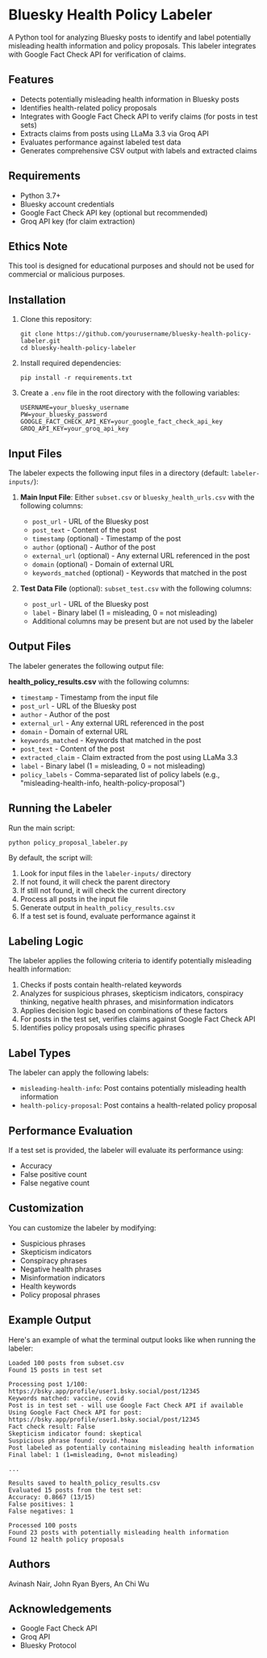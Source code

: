 # Bluesky Health Policy Labeler

A Python tool for analyzing Bluesky posts to identify and label potentially misleading health information and policy proposals. This labeler integrates with Google Fact Check API for verification of claims.

## Features

- Detects potentially misleading health information in Bluesky posts
- Identifies health-related policy proposals
- Integrates with Google Fact Check API to verify claims (for posts in test sets)
- Extracts claims from posts using LLaMa 3.3 via Groq API
- Evaluates performance against labeled test data
- Generates comprehensive CSV output with labels and extracted claims

## Requirements

- Python 3.7+
- Bluesky account credentials
- Google Fact Check API key (optional but recommended)
- Groq API key (for claim extraction)

## Ethics Note

This tool is designed for educational purposes and should not be used for commercial or malicious purposes.

## Installation

1. Clone this repository:
   ```
   git clone https://github.com/yourusername/bluesky-health-policy-labeler.git
   cd bluesky-health-policy-labeler
   ```

2. Install required dependencies:
   ```
   pip install -r requirements.txt
   ```

3. Create a `.env` file in the root directory with the following variables:
   ```
   USERNAME=your_bluesky_username
   PW=your_bluesky_password
   GOOGLE_FACT_CHECK_API_KEY=your_google_fact_check_api_key
   GROQ_API_KEY=your_groq_api_key
   ```

## Input Files

The labeler expects the following input files in a directory (default: `labeler-inputs/`):

1. **Main Input File**: Either `subset.csv` or `bluesky_health_urls.csv` with the following columns:
   - `post_url` - URL of the Bluesky post
   - `post_text` - Content of the post
   - `timestamp` (optional) - Timestamp of the post
   - `author` (optional) - Author of the post
   - `external_url` (optional) - Any external URL referenced in the post
   - `domain` (optional) - Domain of external URL
   - `keywords_matched` (optional) - Keywords that matched in the post

2. **Test Data File** (optional): `subset_test.csv` with the following columns:
   - `post_url` - URL of the Bluesky post
   - `label` - Binary label (1 = misleading, 0 = not misleading)
   - Additional columns may be present but are not used by the labeler

## Output Files

The labeler generates the following output file:

**health_policy_results.csv** with the following columns:
- `timestamp` - Timestamp from the input file
- `post_url` - URL of the Bluesky post
- `author` - Author of the post
- `external_url` - Any external URL referenced in the post
- `domain` - Domain of external URL
- `keywords_matched` - Keywords that matched in the post
- `post_text` - Content of the post
- `extracted_claim` - Claim extracted from the post using LLaMa 3.3
- `label` - Binary label (1 = misleading, 0 = not misleading)
- `policy_labels` - Comma-separated list of policy labels (e.g., "misleading-health-info, health-policy-proposal")

## Running the Labeler

Run the main script:
```
python policy_proposal_labeler.py
```

By default, the script will:
1. Look for input files in the `labeler-inputs/` directory
2. If not found, it will check the parent directory
3. If still not found, it will check the current directory
4. Process all posts in the input file
5. Generate output in `health_policy_results.csv`
6. If a test set is found, evaluate performance against it

## Labeling Logic

The labeler applies the following criteria to identify potentially misleading health information:

1. Checks if posts contain health-related keywords
2. Analyzes for suspicious phrases, skepticism indicators, conspiracy thinking, negative health phrases, and misinformation indicators
3. Applies decision logic based on combinations of these factors
4. For posts in the test set, verifies claims against Google Fact Check API
5. Identifies policy proposals using specific phrases

## Label Types

The labeler can apply the following labels:

- `misleading-health-info`: Post contains potentially misleading health information
- `health-policy-proposal`: Post contains a health-related policy proposal

## Performance Evaluation

If a test set is provided, the labeler will evaluate its performance using:
- Accuracy
- False positive count
- False negative count

## Customization

You can customize the labeler by modifying:
- Suspicious phrases
- Skepticism indicators
- Conspiracy phrases
- Negative health phrases
- Misinformation indicators
- Health keywords
- Policy proposal phrases

## Example Output

Here's an example of what the terminal output looks like when running the labeler:

```
Loaded 100 posts from subset.csv
Found 15 posts in test set

Processing post 1/100: https://bsky.app/profile/user1.bsky.social/post/12345
Keywords matched: vaccine, covid
Post is in test set - will use Google Fact Check API if available
Using Google Fact Check API for post: https://bsky.app/profile/user1.bsky.social/post/12345
Fact check result: False
Skepticism indicator found: skeptical
Suspicious phrase found: covid.*hoax
Post labeled as potentially containing misleading health information
Final label: 1 (1=misleading, 0=not misleading)

...

Results saved to health_policy_results.csv
Evaluated 15 posts from the test set:
Accuracy: 0.8667 (13/15)
False positives: 1
False negatives: 1

Processed 100 posts
Found 23 posts with potentially misleading health information
Found 12 health policy proposals
```

## Authors

Avinash Nair, John Ryan Byers, An Chi Wu

## Acknowledgements

- Google Fact Check API
- Groq API
- Bluesky Protocol